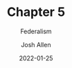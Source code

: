 ---
author: Josh Allen
date: "2022-01-25"
date_end: "2022-01-27"
draft: false
event: Pols 1101
featured: 
layout: single
links:
- icon: door-open
  icon_pack: fas
  name: Slides html
  url: "slides/Class-05/Federalism.html"
- icon: door-open
  icon_pack: fas
  name: Slides PDF
  url: "slides/Class-05/Federalism.pdf"
show_post_time: false
subtitle: Federalism
title: Chapter 5
---